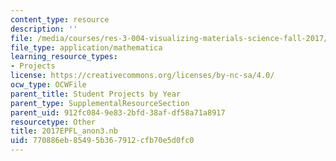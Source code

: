 ```yaml
---
content_type: resource
description: ''
file: /media/courses/res-3-004-visualizing-materials-science-fall-2017/770886eb85495b367912cfb70e5d0fc0_2017EPFL_anon3.nb
file_type: application/mathematica
learning_resource_types:
- Projects
license: https://creativecommons.org/licenses/by-nc-sa/4.0/
ocw_type: OCWFile
parent_title: Student Projects by Year
parent_type: SupplementalResourceSection
parent_uid: 912fc084-9e83-2bfd-38af-df58a71a8917
resourcetype: Other
title: 2017EPFL_anon3.nb
uid: 770886eb-8549-5b36-7912-cfb70e5d0fc0
---
```

